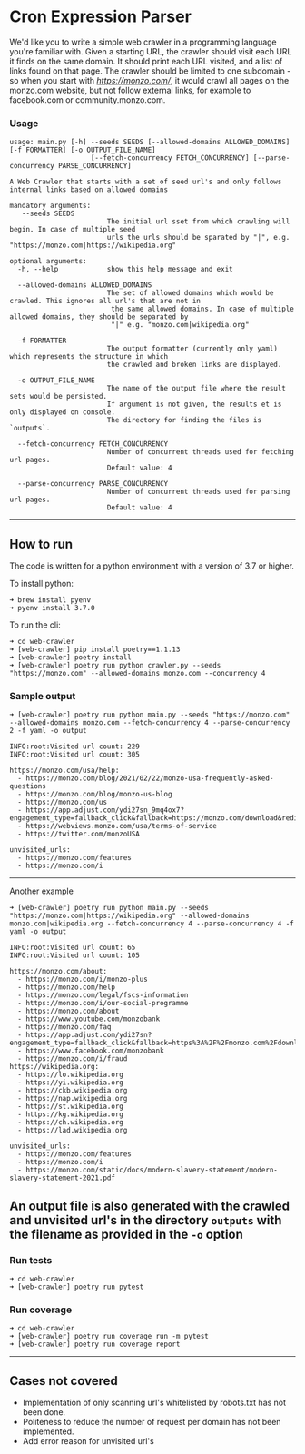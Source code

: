 # Cron Expression Parser

We'd like you to write a simple web crawler in a programming language you're familiar with. 
Given a starting URL, the crawler should visit each URL it finds on the same domain. It should print each URL visited, 
and a list of links found on that page. The crawler should be limited to one subdomain - so when you start with 
*https://monzo.com/*, it would crawl all pages on the monzo.com website, 
but not follow external links, for example to facebook.com or community.monzo.com.

### Usage
```shell
usage: main.py [-h] --seeds SEEDS [--allowed-domains ALLOWED_DOMAINS] [-f FORMATTER] [-o OUTPUT_FILE_NAME] 
                    [--fetch-concurrency FETCH_CONCURRENCY] [--parse-concurrency PARSE_CONCURRENCY]

A Web Crawler that starts with a set of seed url's and only follows internal links based on allowed domains

mandatory arguments:
   --seeds SEEDS
                        The initial url sset from which crawling will begin. In case of multiple seed
                        urls the urls should be sparated by "|", e.g. "https://monzo.com|https://wikipedia.org"

optional arguments:
  -h, --help            show this help message and exit
                        
  --allowed-domains ALLOWED_DOMAINS
                        The set of allowed domains which would be crawled. This ignores all url's that are not in
                         the same allowed domains. In case of multiple allowed domains, they should be separated by
                         "|" e.g. "monzo.com|wikipedia.org"
                         
  -f FORMATTER
                        The output formatter (currently only yaml) which represents the structure in which 
                        the crawled and broken links are displayed.
                        
  -o OUTPUT_FILE_NAME 
                        The name of the output file where the result sets would be persisted.
                        If argument is not given, the results et is only displayed on console.                 
                        The directory for finding the files is `outputs`.
  
  --fetch-concurrency FETCH_CONCURRENCY
                        Number of concurrent threads used for fetching url pages. 
                        Default value: 4
                        
  --parse-concurrency PARSE_CONCURRENCY
                        Number of concurrent threads used for parsing url pages.
                        Default value: 4
```
---
## How to run
The code is written for a python environment with a version of 3.7 or higher.

To install python:
```shell
➜ brew install pyenv
➜ pyenv install 3.7.0
```

To run the cli:
```
➜ cd web-crawler
➜ [web-crawler] pip install poetry==1.1.13
➜ [web-crawler] poetry install
➜ [web-crawler] poetry run python crawler.py --seeds "https://monzo.com" --allowed-domains monzo.com --concurrency 4
```
### Sample output
```shell
➜ [web-crawler] poetry run python main.py --seeds "https://monzo.com" --allowed-domains monzo.com --fetch-concurrency 4 --parse-concurrency 2 -f yaml -o output

INFO:root:Visited url count: 229
INFO:root:Visited url count: 305

https://monzo.com/usa/help:
  - https://monzo.com/blog/2021/02/22/monzo-usa-frequently-asked-questions
  - https://monzo.com/blog/monzo-us-blog
  - https://monzo.com/us
  - https://app.adjust.com/ydi27sn_9mq4ox7?engagement_type=fallback_click&fallback=https://monzo.com/download&redirect_macos=https://monzo.com/download
  - https://webviews.monzo.com/usa/terms-of-service
  - https://twitter.com/monzoUSA

unvisited_urls:
  - https://monzo.com/features
  - https://monzo.com/i
```
-----
Another example
```shell
➜ [web-crawler] poetry run python main.py --seeds "https://monzo.com|https://wikipedia.org" --allowed-domains monzo.com|wikipedia.org --fetch-concurrency 4 --parse-concurrency 4 -f yaml -o output

INFO:root:Visited url count: 65
INFO:root:Visited url count: 105

https://monzo.com/about:
  - https://monzo.com/i/monzo-plus
  - https://monzo.com/help
  - https://monzo.com/legal/fscs-information
  - https://monzo.com/i/our-social-programme
  - https://monzo.com/about
  - https://www.youtube.com/monzobank
  - https://monzo.com/faq
  - https://app.adjust.com/ydi27sn?engagement_type=fallback_click&fallback=https%3A%2F%2Fmonzo.com%2Fdownload&redirect_macos=https%3A%2F%2Fmonzo.com%2Fdownload
  - https://www.facebook.com/monzobank
  - https://monzo.com/i/fraud
https://wikipedia.org:
  - https://lo.wikipedia.org
  - https://yi.wikipedia.org
  - https://ckb.wikipedia.org
  - https://nap.wikipedia.org
  - https://st.wikipedia.org
  - https://kg.wikipedia.org
  - https://ch.wikipedia.org
  - https://lad.wikipedia.org

unvisited_urls:
  - https://monzo.com/features
  - https://monzo.com/i
  - https://monzo.com/static/docs/modern-slavery-statement/modern-slavery-statement-2021.pdf
```

An output file is also generated with the crawled and unvisited url's in the directory `outputs` 
with the filename as provided in the `-o` option
---
### Run tests
```
➜ cd web-crawler
➜ [web-crawler] poetry run pytest
```

### Run coverage
```
➜ cd web-crawler
➜ [web-crawler] poetry run coverage run -m pytest
➜ [web-crawler] poetry run coverage report
```

---
## Cases not covered
- Implementation of only scanning url's whitelisted by robots.txt has not been done.
- Politeness to reduce the number of request per domain has not been implemented.
- Add error reason for unvisited url's
